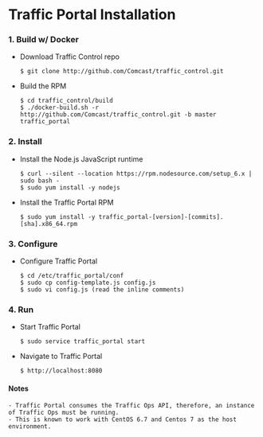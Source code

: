 # Traffic Portal Installation

### 1. Build w/ Docker

* Download Traffic Control repo

    ```
    $ git clone http://github.com/Comcast/traffic_control.git
    ```

* Build the RPM

    ```
    $ cd traffic_control/build
    $ ./docker-build.sh -r http://github.com/Comcast/traffic_control.git -b master traffic_portal
    ```

### 2. Install

* Install the Node.js JavaScript runtime

    ```
    $ curl --silent --location https://rpm.nodesource.com/setup_6.x | sudo bash -
    $ sudo yum install -y nodejs
    ```

* Install the Traffic Portal RPM

    ```
    $ sudo yum install -y traffic_portal-[version]-[commits].[sha].x86_64.rpm
    ```

### 3. Configure

* Configure Traffic Portal

    ```
    $ cd /etc/traffic_portal/conf
    $ sudo cp config-template.js config.js
    $ sudo vi config.js (read the inline comments)
    ```

### 4. Run

* Start Traffic Portal

    ```
    $ sudo service traffic_portal start
    ```

* Navigate to Traffic Portal

    ```
    $ http://localhost:8080
    ```

#### Notes

    - Traffic Portal consumes the Traffic Ops API, therefore, an instance of Traffic Ops must be running.
    - This is known to work with CentOS 6.7 and Centos 7 as the host environment.
